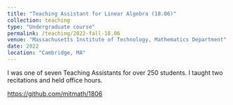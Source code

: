 ```yaml
---
title: "Teaching Assistant for Linear Algebra (18.06)"
collection: teaching
type: "Undergraduate course"
permalink: /teaching/2022-fall-18.06
venue: "Massachusetts Institute of Technology, Mathematics Department"
date: 2022
location: "Cambridge, MA"
---
```


I was one of seven Teaching Assistants for over 250 students.
I taught two recitations and held office hours.

https://github.com/mitmath/1806
